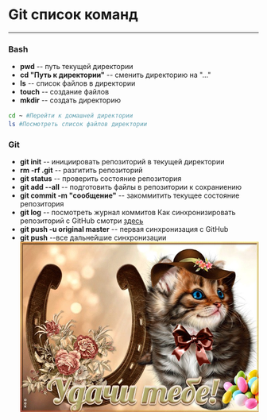 # Git список команд
----
### Bash
* **pwd** -- путь текущей директории
* **сd "Путь к директории"** -- сменить директорию на "..."
* **ls** -- список файлов в директории
* **touch** -- создание файлов
* **mkdir** -- создать директорию
```bash
cd ~ #Перейти к домашней директории
ls #Посмотреть список файлов директории
```
### Git
* **git init** -- инициировать репозиторий в текущей директории
* **rm -rf .git** -- разгитить репозиторий
* **git status** -- проверить состояние репозитория
* **git add --all** -- подготовить файлы в репозитории к сохраниению
* **git commit -m "сообщение"** -- закоммитить текущее состояние репозитория
* **git log** -- посмотреть журнал коммитов
Как синхронизировать репозиторий с GitHub смотри [здесь](https://practicum.yandex.ru/profile/git-basics/)
* **git push -u original master** -- первая синхронизация с GitHub
* **git push** --все дальнейшие синхронизации
![Удачи](pic.jpg)